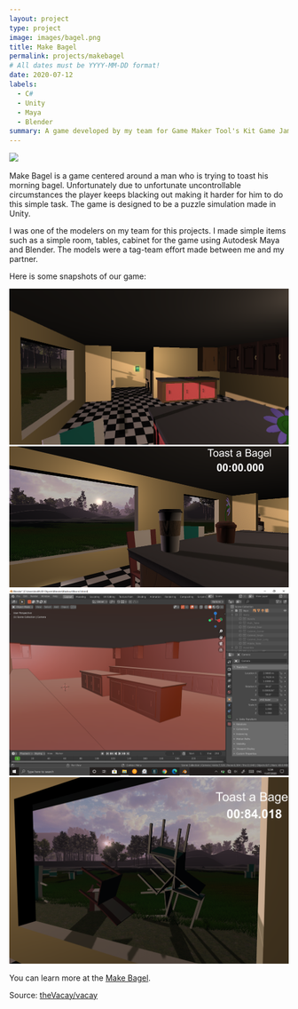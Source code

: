 ```yaml
---
layout: project
type: project
image: images/bagel.png
title: Make Bagel
permalink: projects/makebagel
# All dates must be YYYY-MM-DD format!
date: 2020-07-12
labels:
  - C#
  - Unity
  - Maya
  - Blender
summary: A game developed by my team for Game Maker Tool's Kit Game Jam 2020.
---
```


<img class="ui medium right floated rounded image" src="../images/vacay-home-page.png">

Make Bagel is a game centered around a man who is trying to toast his morning bagel. Unfortunately due to unfortunate uncontrollable circumstances the player keeps blacking out making it harder for him to do this simple task. The game is designed to be a puzzle simulation made in Unity.

I was one of the modelers on my team for this projects. I made simple items such as a simple room, tables, cabinet for the game using Autodesk Maya and Blender. The models were a tag-team effort made between me and my partner.

Here is some snapshots of our game:

<div class="ui small rounded images">
  <img class="ui image" src="../images/room.png">
  <img class="ui image" src="../images/room2.png">
  <img class="ui image" src="../images/roommodel.png">
  <img class="ui image" src="../images/chairs.png">
</div>

You can learn more at the [Make Bagel](https://zaxer2.itch.io/make-bagel).

Source: <a href="https://github.com/spyhi/GMTK-2020-Team-Hawaii-3D"><i class="large github icon"></i>theVacay/vacay</a>
